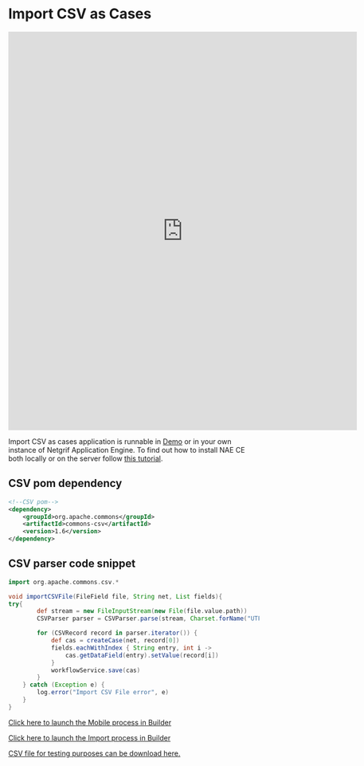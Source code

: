 # Import CSV as Cases

<iframe width="700" height="800" src="https://www.youtube.com/embed/VlflmcUwI5o" title="YouTube video player"
frameborder="0" allow="accelerometer; autoplay; clipboard-write; encrypted-media; gyroscope; picture-in-picture"
allowfullscreen></iframe>

Import CSV as cases application is runnable in [Demo](https://etask.netgrif.cloud/) or in your own instance of Netgrif
Application
Engine. To find out how to install NAE CE both locally or on the server follow [this tutorial](tutorials/nae-ce-starter.md).

## CSV pom dependency

```XML
<!--CSV pom-->
<dependency>
    <groupId>org.apache.commons</groupId>
    <artifactId>commons-csv</artifactId>
    <version>1.6</version>
</dependency>
```

## CSV parser code snippet

```groovy
import org.apache.commons.csv.*

void importCSVFile(FileField file, String net, List fields){
try{
        def stream = new FileInputStream(new File(file.value.path))
        CSVParser parser = CSVParser.parse(stream, Charset.forName("UTF-8"), CSVFormat.EXCEL.withDelimiter(',' as char))

        for (CSVRecord record in parser.iterator()) {
            def cas = createCase(net, record[0])
            fields.eachWithIndex { String entry, int i ->
                cas.getDataField(entry).setValue(record[i])
            }
            workflowService.save(cas)
        }
    } catch (Exception e) {
        log.error("Import CSV File error", e)
    }
}
```

[Click here to launch the Mobile process in Builder](https://builder.netgrif.com/modeler?modelUrl=https://academy.netgrif.com/examples/csv-import/mobile.xml)

[Click here to launch the Import process in Builder](https://builder.netgrif.com/modeler?modelUrl=https://academy.netgrif.com/examples/csv-import/import.xml)

[CSV file for testing purposes can be download here.](https://github.com/netgrif/academy/docs/examples/csv-import/mobile_list.csv)

